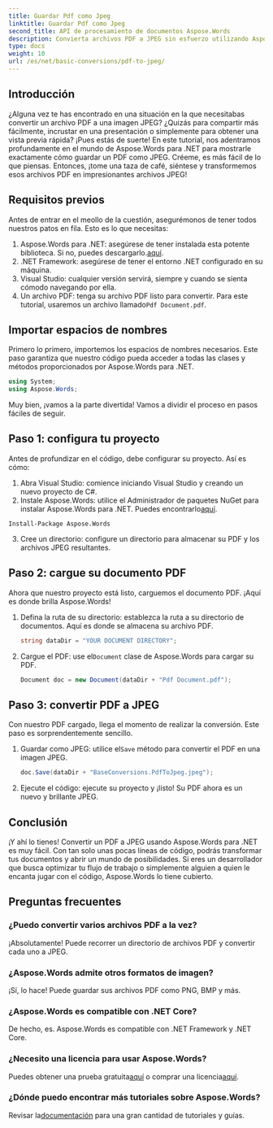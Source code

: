 ```yaml
---
title: Guardar Pdf como Jpeg
linktitle: Guardar Pdf como Jpeg
second_title: API de procesamiento de documentos Aspose.Words
description: Convierta archivos PDF a JPEG sin esfuerzo utilizando Aspose.Words para .NET. Siga nuestra guía detallada con ejemplos y preguntas frecuentes. Perfecto para desarrolladores y entusiastas.
type: docs
weight: 10
url: /es/net/basic-conversions/pdf-to-jpeg/
---
```

## Introducción

¿Alguna vez te has encontrado en una situación en la que necesitabas convertir un archivo PDF a una imagen JPEG? ¿Quizás para compartir más fácilmente, incrustar en una presentación o simplemente para obtener una vista previa rápida? ¡Pues estás de suerte! En este tutorial, nos adentramos profundamente en el mundo de Aspose.Words para .NET para mostrarle exactamente cómo guardar un PDF como JPEG. Créeme, es más fácil de lo que piensas. Entonces, ¡tome una taza de café, siéntese y transformemos esos archivos PDF en impresionantes archivos JPEG!

## Requisitos previos

Antes de entrar en el meollo de la cuestión, asegurémonos de tener todos nuestros patos en fila. Esto es lo que necesitas:

1.  Aspose.Words para .NET: asegúrese de tener instalada esta potente biblioteca. Si no, puedes descargarlo.[aquí](https://releases.aspose.com/words/net/).
2. .NET Framework: asegúrese de tener el entorno .NET configurado en su máquina.
3. Visual Studio: cualquier versión servirá, siempre y cuando se sienta cómodo navegando por ella.
4.  Un archivo PDF: tenga su archivo PDF listo para convertir. Para este tutorial, usaremos un archivo llamado`Pdf Document.pdf`.

## Importar espacios de nombres

Primero lo primero, importemos los espacios de nombres necesarios. Este paso garantiza que nuestro código pueda acceder a todas las clases y métodos proporcionados por Aspose.Words para .NET.

```csharp
using System;
using Aspose.Words;
```

Muy bien, ¡vamos a la parte divertida! Vamos a dividir el proceso en pasos fáciles de seguir.

## Paso 1: configura tu proyecto

Antes de profundizar en el código, debe configurar su proyecto. Así es cómo:

1. Abra Visual Studio: comience iniciando Visual Studio y creando un nuevo proyecto de C#.
2.  Instale Aspose.Words: utilice el Administrador de paquetes NuGet para instalar Aspose.Words para .NET. Puedes encontrarlo[aquí](https://releases.aspose.com/words/net/).

```shell
Install-Package Aspose.Words
```

3. Cree un directorio: configure un directorio para almacenar su PDF y los archivos JPEG resultantes.

## Paso 2: cargue su documento PDF

Ahora que nuestro proyecto está listo, carguemos el documento PDF. ¡Aquí es donde brilla Aspose.Words!

1. Defina la ruta de su directorio: establezca la ruta a su directorio de documentos. Aquí es donde se almacena su archivo PDF.

    ```csharp
    string dataDir = "YOUR DOCUMENT DIRECTORY";
    ```

2.  Cargue el PDF: use el`Document` clase de Aspose.Words para cargar su PDF.

    ```csharp
    Document doc = new Document(dataDir + "Pdf Document.pdf");
    ```

## Paso 3: convertir PDF a JPEG

Con nuestro PDF cargado, llega el momento de realizar la conversión. Este paso es sorprendentemente sencillo.

1.  Guardar como JPEG: utilice el`Save` método para convertir el PDF en una imagen JPEG.

    ```csharp
    doc.Save(dataDir + "BaseConversions.PdfToJpeg.jpeg");
    ```

2. Ejecute el código: ejecute su proyecto y ¡listo! Su PDF ahora es un nuevo y brillante JPEG.

## Conclusión

¡Y ahí lo tienes! Convertir un PDF a JPEG usando Aspose.Words para .NET es muy fácil. Con tan solo unas pocas líneas de código, podrás transformar tus documentos y abrir un mundo de posibilidades. Si eres un desarrollador que busca optimizar tu flujo de trabajo o simplemente alguien a quien le encanta jugar con el código, Aspose.Words lo tiene cubierto.

## Preguntas frecuentes

### ¿Puedo convertir varios archivos PDF a la vez?
¡Absolutamente! Puede recorrer un directorio de archivos PDF y convertir cada uno a JPEG.

### ¿Aspose.Words admite otros formatos de imagen?
¡Sí, lo hace! Puede guardar sus archivos PDF como PNG, BMP y más.

### ¿Aspose.Words es compatible con .NET Core?
De hecho, es. Aspose.Words es compatible con .NET Framework y .NET Core.

### ¿Necesito una licencia para usar Aspose.Words?
 Puedes obtener una prueba gratuita[aquí](https://releases.aspose.com/) o comprar una licencia[aquí](https://purchase.aspose.com/buy).

### ¿Dónde puedo encontrar más tutoriales sobre Aspose.Words?
 Revisar la[documentación](https://reference.aspose.com/words/net/) para una gran cantidad de tutoriales y guías.
